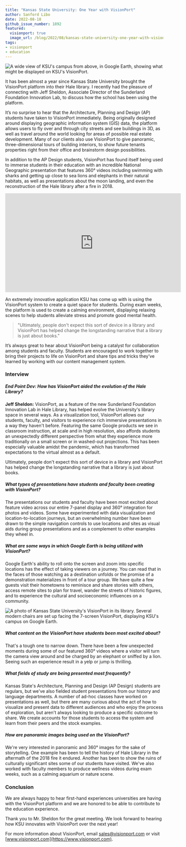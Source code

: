 ```yaml
---
title: "Kansas State University: One Year with VisionPort"
author: Sanford Libo
date: 2022-08-18
github_issue_number: 1892
featured:
  visionport: true
  image_url: /blog/2022/08/kansas-state-university-one-year-with-visionport/ksu_lg.webp
tags:
- visionport
- education
---
```


![A wide view of KSU's campus from above, in Google Earth, showing what might be displayed on KSU's VisionPort.](/blog/2022/08/kansas-state-university-one-year-with-visionport/ksu_lg.webp)

It has been almost a year since Kansas State University brought the VisionPort platform into their Hale library. I recently had the pleasure of connecting with Jeff Sheldon, Associate Director of the Sunderland Foundation Innovation Lab, to discuss how the school has been using the platform.

It’s no surprise to hear that the Architecture, Planning and Design (AP) students have taken to VisionPort immediately. Being originally designed around displaying geographic information system (GIS) data, the platform allows users to fly over and through city streets and see buildings in 3D, as well as travel around the world looking for areas of possible real estate development. Many of our clients also use VisionPort to give panoramic, three-dimensional tours of building interiors, to show future tenants properties right from their office and brainstorm design possibilities.

In addition to the AP Design students, VisionPort has found itself being used to immerse students in their education with an incredible National Geographic presentation that features 360° videos including swimming with sharks and getting up close to sea lions and elephants in their natural habitats, as well as presentations about the moon landing, and even the reconstruction of the Hale library after a fire in 2018.

<p><iframe width="560" height="315" src="https://www.youtube.com/embed/EB75SGwKiwM" title="YouTube video player" frameborder="0" allow="accelerometer; autoplay; clipboard-write; encrypted-media; gyroscope; picture-in-picture" allowfullscreen></iframe></p>

An extremely innovative application KSU has come up with is using the VisionPort system to create a quiet space for students. During exam weeks, the platform is used to create a calming environment, displaying relaxing scenes to help students alleviate stress and promote good mental health.

> "Ultimately, people don't expect this sort of device in a library and VisionPort has helped change the longstanding narrative that a library is just about books."

It’s always great to hear about VisionPort being a catalyst for collaboration among students and faculty. Students are encouraged to work together to bring their projects to life on VisionPort and share tips and tricks they’ve learned by working with our content management system.

### Interview

##### End Point Dev: How has VisionPort aided the evolution of the Hale Library?

**Jeff Sheldon:** VisionPort, as a feature of the new Sunderland Foundation Innovation Lab in Hale Library, has helped evolve the University's library space in several ways. As a visualization tool, VisionPort allows our students, faculty, and visitors to experience rich immersive presentations in a way they haven't before. Featuring the same Google products we see in classroom instruction, at scale and in high resolution, also affords students an unexpectedly different perspective from what they experience more traditionally on a small screen or in washed-out projections. This has been especially valuable amidst the pandemic, which has transformed expectations to the virtual almost as a default.

Ultimately, people don't expect this sort of device in a library and VisionPort has helped change the longstanding narrative that a library is just about books.

##### What types of presentations have students and faculty been creating with VisionPort?

The presentations our students and faculty have been most excited about feature video across our entire 7-panel display and 360° integration for photos and videos. Some have experimented with data visualization and location-to-location journeys, but an overwhelming number have been drawn to the simple navigation controls to use locations and sites as visual aids during group presentations and as a complement to other examples they wheel in.

##### What are some ways in which Google Earth is being utilized with VisionPort?

Google Earth's ability to roll onto the screen and zoom into specific locations has the effect of taking viewers on a journey. You can read that in the faces of those watching as a destination unfolds or the promise of a demonstration materializes in front of a tour group. We have quite a few guests visit their hometowns to reminisce and share stories with others, access remote sites to plan for travel, wander the streets of historic figures, and to experience the cultural and socioeconomic influences on a community.

![A photo of Kansas State University's VisionPort in its library. Several modern chairs are set up facing the 7-screen VisionPort, displaying KSU's campus on Google Earth.](/blog/2022/08/kansas-state-university-one-year-with-visionport/ksu_wide.webp)

##### What content on the VisionPort have students been most excited about?

That's a tough one to narrow down. There have been a few unexpected moments during some of our featured 360° videos where a visitor will turn the camera view around and be charged by an elephant or sniffed by a lion. Seeing such an experience result in a yelp or jump is thrilling.

##### What fields of study are being presented most frequently?

Kansas State's Architecture, Planning and Design (AP Design) students are regulars, but we've also fielded student presentations from our history and language departments. A number of ad-hoc classes have worked on presentations as well, but there are many curious about the act of how to visualize and present data to different audiences and who enjoy the process of exploration, but aren't always looking to produce a specific outcome to share. We create accounts for those students to access the system and learn from their peers and the stock examples.

##### How are panoramic images being used on the VisionPort?

We're very interested in panoramic and 360° images for the sake of storytelling. One example has been to tell the history of Hale Library in the aftermath of the 2018 fire it endured. Another has been to show the ruins of culturally significant sites some of our students have visited. We've also worked with faculty members to produce wellness videos during exam weeks, such as a calming aquarium or nature scene.

### Conclusion

We are always happy to hear first-hand experiences universities are having with the VisionPort platform and we are honored to be able to contribute to the education experience.

Thank you to Mr. Sheldon for the great meeting. We look forward to hearing how KSU innovates with VisionPort over the next year!

For more information about VisionPort, email [sales@visionport.com](mailto:sales@visionport.com) or visit [www.visionport.com](https://www.visionport.com).
